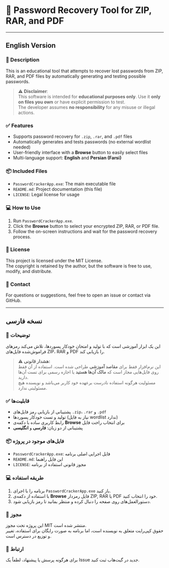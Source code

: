 # 🔐 Password Recovery Tool for ZIP, RAR, and PDF

---

## English Version

### 📝 Description
This is an educational tool that attempts to recover lost passwords from ZIP, RAR, and PDF files by automatically generating and testing possible passwords.

> ⚠️ **Disclaimer**:  
> This software is intended for **educational purposes only**. Use it **only on files you own** or have explicit permission to test.  
> The developer assumes **no responsibility** for any misuse or illegal actions.

### ✅ Features
- Supports password recovery for `.zip`, `.rar`, and `.pdf` files
- Automatically generates and tests passwords (no external wordlist needed)
- User-friendly interface with a **Browse** button to easily select files
- Multi-language support: **English** and **Persian (Farsi)**

### 📦 Included Files
- `PasswordCrackerApp.exe`: The main executable file
- `README.md`: Project documentation (this file)
- `LICENSE`: Legal license for usage

### 💻 How to Use
1. Run `PasswordCrackerApp.exe`.
2. Click the **Browse** button to select your encrypted ZIP, RAR, or PDF file.
3. Follow the on-screen instructions and wait for the password recovery process.

### 📄 License
This project is licensed under the MIT License.  
The copyright is retained by the author, but the software is free to use, modify, and distribute.

### 📩 Contact
For questions or suggestions, feel free to open an issue or contact via GitHub.

---

## نسخه فارسی

### 📝 توضیحات
این یک ابزار آموزشی است که با تولید و امتحان خودکار پسوردها، تلاش می‌کند رمزهای فراموش‌شده فایل‌های ZIP، RAR و PDF را بازیابی کند.

> ⚠️ **هشدار قانونی:**  
> این نرم‌افزار فقط برای **مقاصد آموزشی** طراحی شده است. استفاده از آن فقط روی فایل‌هایی مجاز است که **مالک آن‌ها هستید** یا اجازه رسمی برای تست آن‌ها دارید.  
> مسئولیت هرگونه استفاده نادرست برعهده خود کاربر می‌باشد و نویسنده هیچ مسئولیتی ندارد.

### ✅ قابلیت‌ها
- پشتیبانی از بازیابی رمز فایل‌های `.zip`، `.rar` و `.pdf`
- تولید و تست خودکار پسوردها (نیاز به فایل wordlist ندارد)
- رابط کاربری ساده با دکمه‌ی **Browse** برای انتخاب راحت فایل
- پشتیبانی از دو زبان: **فارسی** و **انگلیسی**

### 📦 فایل‌های موجود در پروژه
- `PasswordCrackerApp.exe`: فایل اجرایی اصلی برنامه
- `README.md`: این فایل راهنما
- `LICENSE`: مجوز قانونی استفاده از برنامه

### 💻 طریقه استفاده
1. برنامه را با اجرای `PasswordCrackerApp.exe` باز کنید.
2. با استفاده از دکمه‌ی **Browse** فایل رمزدار ZIP, RAR یا PDF خود را انتخاب کنید.
3. دستورالعمل‌های روی صفحه را دنبال کرده و منتظر بمانید تا رمز بازیابی شود.

### 📄 مجوز
این پروژه تحت مجوز MIT منتشر شده است.  
حقوق کپی‌رایت متعلق به نویسنده است، اما برنامه به صورت رایگان برای استفاده، تغییر و توزیع در دسترس است.

### 📩 ارتباط
برای هرگونه پرسش یا پیشنهاد، لطفاً یک Issue جدید در گیت‌هاب ثبت کنید.
